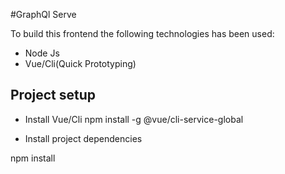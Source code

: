 #GraphQl Serve

To build this frontend the following technologies has been used:

- Node Js
- Vue/Cli(Quick Prototyping)

## Project setup

- Install Vue/Cli
npm install -g @vue/cli-service-global

- Install project dependencies

npm install